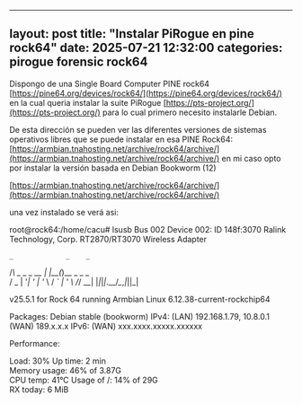 
---
layout: post
title:  "Instalar PiRogue en pine rock64"
date:   2025-07-21 12:32:00
categories: pirogue forensic rock64
---

Dispongo de una Single Board Computer PINE rock64 [https://pine64.org/devices/rock64/](https://pine64.org/devices/rock64/) en la cual queria instalar la suite PiRogue [https://pts-project.org/](https://pts-project.org/) para lo cual primero necesito instalarle Debian.

De esta dirección se pueden ver las diferentes versiones de sistemas operativos libres que se puede instalar en esa PINE Rock64:
[https://armbian.tnahosting.net/archive/rock64/archive/](https://armbian.tnahosting.net/archive/rock64/archive/)
en mi caso opto por instalar la versión basada en Debian Bookworm (12)

[https://armbian.tnahosting.net/archive/rock64/archive/](https://armbian.tnahosting.net/archive/rock64/archive/)

una vez instalado se verá asi:

root@rock64:/home/cacu# lsusb
Bus 002 Device 002: ID 148f:3070 Ralink Technology, Corp. RT2870/RT3070 Wireless Adapter

    _             _    _           
   /_\  _ _ _ __ | |__(_)__ _ _ _  
  / _ \| '_| '  \| '_ \ / _` | ' \ 
 /_/ \_\_| |_|_|_|_.__/_\__,_|_||_|
                                   
 v25.5.1 for Rock 64 running Armbian Linux 6.12.38-current-rockchip64

 Packages:     Debian stable (bookworm)
 IPv4:         (LAN) 192.168.1.79, 10.8.0.1 (WAN) 189.x.x.x
 IPv6:         (WAN) xxx.xxxx.xxxxx.xxxxxx

 Performance:  

 Load:         30%           	Up time:       2 min	
 Memory usage: 46% of 3.87G  	
 CPU temp:     41°C           	 Usage of /:   14% of 29G    	
 RX today:     6 MiB        
